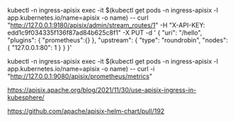 kubectl -n ingress-apisix exec -it $(kubectl get pods -n ingress-apisix -l app.kubernetes.io/name=apisix -o name) -- curl "http://127.0.0.1:9180/apisix/admin/stream_routes/1" -H "X-API-KEY: edd1c9f034335f136f87ad84b625c8f1" -X PUT -d '
{
    "uri": "/hello",
    "plugins": {
        "prometheus":{}
    },
    "upstream": {
        "type": "roundrobin",
        "nodes": {
            "127.0.0.1:80": 1
        }
    }
}'

kubectl -n ingress-apisix exec -it $(kubectl get pods -n ingress-apisix -l app.kubernetes.io/name=apisix -o name) -- curl -i "http://127.0.0.1:9080/apisix/prometheus/metrics"

https://apisix.apache.org/blog/2021/11/30/use-apisix-ingress-in-kubesphere/

https://github.com/apache/apisix-helm-chart/pull/192